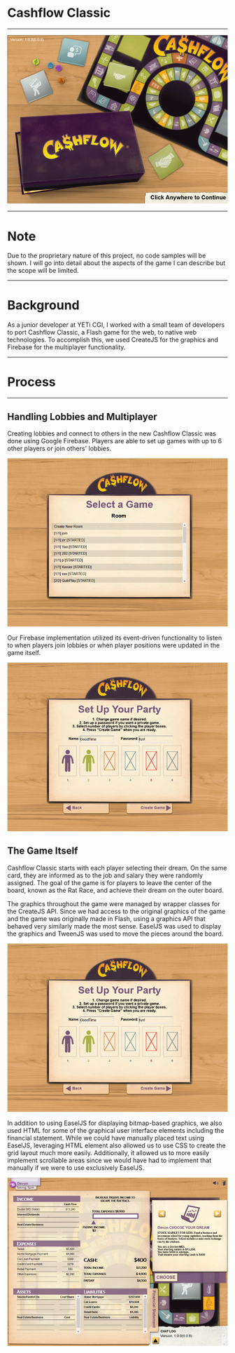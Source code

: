 # Cashflow Classic

---

<a class="image-link" href="/assets/graphics/cashflow-splash.png" target="_blank">![](/assets/graphics/cashflow-splash.png)</a>

---

# Note

Due to the proprietary nature of this project, no code samples will be shown. I will go into detail about the aspects of the game I can describe but the scope will be limited.

---

# Background

As a junior developer at YETi CGI, I worked with a small team of developers to port Cashflow Classic, a Flash game for the web, to native web technologies. To accomplish this, we used CreateJS for the graphics and Firebase for the multiplayer functionality.

---

# Process

---

## Handling Lobbies and Multiplayer

Creating lobbies and connect to others in the new Cashflow Classic was done using Google Firebase. Players are able to set up games with up to 6 other players or join others' lobbies.

<a class="image-link" href="/assets/graphics/cashflow-lobbies.png" target="_blank">![](/assets/graphics/cashflow-lobbies.png)</a>

Our Firebase implementation utilized its event-driven functionality to listen to when players join lobbies or when player positions were updated in the game itself.

<a class="image-link" href="/assets/graphics/cashflow-lobby.png" target="_blank">![](/assets/graphics/cashflow-lobby.png)</a>

## The Game Itself

Cashflow Classic starts with each player selecting their dream. On the same card, they are informed as to the job and salary they were randomly assigned. The goal of the game is for players to leave the center of the board, known as the Rat Race, and achieve their dream on the outer board.

The graphics throughout the game were managed by wrapper classes for the CreateJS API. Since we had access to the original graphics of the game and the game was originally made in Flash, using a graphics API that behaved very similarly made the most sense. EaselJS was used to display the graphics and TweenJS was used to move the pieces around the board.

<a class="image-link" href="/assets/graphics/cashflow-classic.png" target="_blank">![](/assets/graphics/cashflow-lobby.png)</a>

In addition to using EaselJS for displaying bitmap-based graphics, we also used HTML for some of the graphical user interface elements including the financial statement. While we could have manually placed text using EaselJS, leveraging HTML element also allowed us to use CSS to create the grid layout much more easily. Additionally, it allowed us to more easily implement scrollable areas since we would have had to implement that manually if we were to use exclusively EaselJS.

<a class="image-link" href="/assets/graphics/cashflow-folder.png" target="_blank">![](/assets/graphics/cashflow-folder.png)</a>
